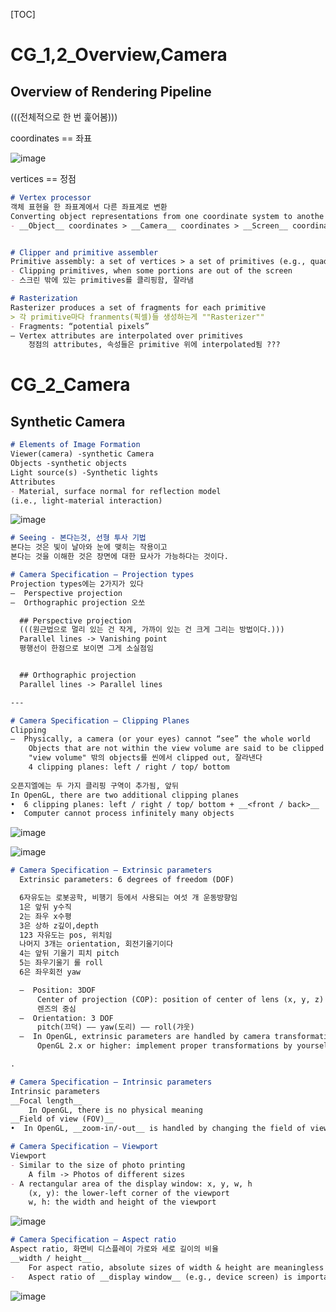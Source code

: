 [TOC]

# CG_1,2_Overview,Camera

## Overview of Rendering Pipeline

(((전체적으로 한 번 훑어봄)))

coordinates == 좌표

![image](https://user-images.githubusercontent.com/67236054/233839335-4b361e5f-a832-4ed8-a5f2-ceb833113636.png)

vertices == 정점

```markdown
# Vertex processor
객체 표현을 한 좌표계에서 다른 좌표계로 변환
Converting object representations from one coordinate system to anothe
- __Object__ coordinates > __Camera__ coordinates > __Screen__ coordinates


# Clipper and primitive assembler
Primitive assembly: a set of vertices > a set of primitives (e.g., quads) 
- Clipping primitives, when some portions are out of the screen
- 스크린 밖에 있는 primitives를 클리핑함, 잘라냄

# Rasterization
Rasterizer produces a set of fragments for each primitive
> 각 primitive마다 franments(픽셀)들 생성하는게 ""Rasterizer""
- Fragments: “potential pixels”
– Vertex attributes are interpolated over primitives
	정점의 attributes, 속성들은 primitive 위에 interpolated됨 ???
```



# CG_2_Camera

## Synthetic Camera

```markdown
# Elements of Image Formation
Viewer(camera) -synthetic Camera
Objects -synthetic objects
Light source(s) -Synthetic lights
Attributes
- Material, surface normal for reflection model 
(i.e., light-material interaction)

```

![image](https://user-images.githubusercontent.com/67236054/233840091-4ca64032-a986-438c-8e44-c9a20c0b6a6a.png)

```markdown
# Seeing - 본다는것, 선형 투사 기법
본다는 것은 빛이 날아와 눈에 맺히는 작용이고
본다는 것을 이해한 것은 장면에 대한 묘사가 가능하다는 것이다.

# Camera Specification – Projection types
Projection types에는 2가지가 있다
–  Perspective projection 
–  Orthographic projection 오쏘

  ## Perspective projection
  (((원근법으로 멀리 있는 건 작게, 가까이 있는 건 크게 그리는 방법이다.)))
  Parallel lines -> Vanishing point
  평행선이 한점으로 보이면 그게 소실점임


  ## Orthographic projection
  Parallel lines -> Parallel lines

---

# Camera Specification – Clipping Planes
Clipping
–  Physically, a camera (or your eyes) cannot “see” the whole world
	Objects that are not within the view volume are said to be clipped out of the scene
	"view volume" 밖의 objects를 씬에서 clipped out, 잘라낸다
	4 clipping planes: left / right / top/ bottom
	
오픈지엘에는 두 가지 클리핑 구역이 추가됨, 앞뒤
In OpenGL, there are two additional clipping planes
•  6 clipping planes: left / right / top/ bottom + __<front / back>__
•  Computer cannot process infinitely many objects
```

![image](https://user-images.githubusercontent.com/67236054/233840171-07b622cc-dba1-4c1c-bbb3-50bf916c51d4.png)

![image](https://user-images.githubusercontent.com/67236054/233840569-f4146e15-44c0-4980-8cc6-72020f1e4a9f.png)

```markdown
# Camera Specification – Extrinsic parameters
  Extrinsic parameters: 6 degrees of freedom (DOF) 

  6자유도는 로봇공학, 비행기 등에서 사용되는 여섯 개 운동방향임
  1은 앞뒤 y수직
  2는 좌우 x수평
  3은 상하 z깊이,depth
  123 자유도는 pos, 위치임
  나머지 3개는 orientation, 회전기울기이다
  4는 앞뒤 기울기 피치 pitch
  5는 좌우기울기 롤 roll
  6은 좌우회전 yaw

  –  Position: 3DOF
      Center of projection (COP): position of center of lens (x, y, z)
      렌즈의 중심
  –  Orientation: 3 DOF
      pitch(끄덕) –– yaw(도리) –– roll(갸웃)
  –  In OpenGL, extrinsic parameters are handled by camera transformations
      OpenGL 2.x or higher: implement proper transformations by yourself

.

# Camera Specification – Intrinsic parameters
Intrinsic parameters 
__Focal length__
	In OpenGL, there is no physical meaning
__Field of view (FOV)__
•  In OpenGL, __zoom-in/-out__ is handled by changing the field of view

# Camera Specification – Viewport
Viewport
- Similar to the size of photo printing
	A film -> Photos of different sizes
- A rectangular area of the display window: x, y, w, h
	(x, y): the lower-left corner of the viewport
	w, h: the width and height of the viewport
```

![image](https://user-images.githubusercontent.com/67236054/233841011-75d8f0a6-b4ae-45c1-a4d4-5b47297da7e7.png)



```markdown
# Camera Specification – Aspect ratio
Aspect ratio, 화면비 디스플레이 가로와 세로 길이의 비율
__width / height__
	For aspect ratio, absolute sizes of width & height are meaningless
- 	Aspect ratio of __display window__ (e.g., device screen) is important
```

![image](https://user-images.githubusercontent.com/67236054/233841239-2b0040a1-e542-43c8-bd79-1eb7d02e495d.png)

